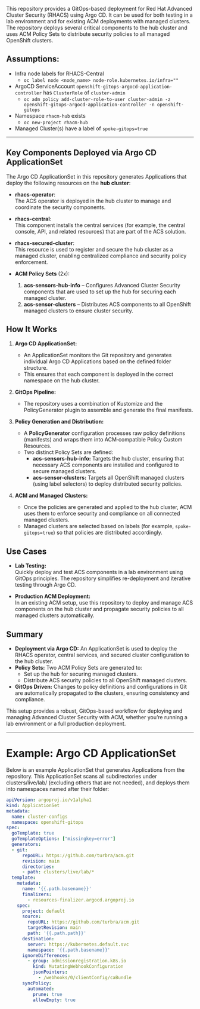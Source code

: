This repository provides a GitOps-based deployment for Red Hat Advanced Cluster Security (RHACS) using Argo CD. It can be used for both testing in a lab environment and for existing ACM deployments with managed clusters. The repository deploys several critical components to the hub cluster and uses ACM Policy Sets to distribute security policies to all managed OpenShift clusters.

## Assumptions:
- Infra node labels for RHACS-Central
  - `oc label node <node_name> node-role.kubernetes.io/infra=""`
- ArgoCD ServiceAccount `openshift-gitops-argocd-application-controller` has `ClusterRole` of `cluster-admin`
  - `oc adm policy add-cluster-role-to-user cluster-admin -z openshift-gitops-argocd-application-controller -n openshift-gitops`
- Namespace `rhacm-hub` exists
  - `oc new-project rhacm-hub`
- Managed Cluster(s) have a label of `spoke-gitops=true`

---

## Key Components Deployed via Argo CD ApplicationSet

The Argo CD ApplicationSet in this repository generates Applications that deploy the following resources on the **hub cluster**:

- **rhacs-operator**:  
  The ACS operator is deployed in the hub cluster to manage and coordinate the security components.

- **rhacs-central**:  
  This component installs the central services (for example, the central console, API, and related resources) that are part of the ACS solution.

- **rhacs-secured-cluster**:  
  This resource is used to register and secure the hub cluster as a managed cluster, enabling centralized compliance and security policy enforcement.

- **ACM Policy Sets** (2x):  
  1. **acs-sensors-hub-info** – Configures Advanced Cluster Security components that are used to set up the hub for securing each managed cluster.  
  2. **acs-sensor-clusters** – Distributes ACS components to all OpenShift managed clusters to ensure cluster security.

## How It Works

1. **Argo CD ApplicationSet:**  
   - An ApplicationSet monitors the Git repository and generates individual Argo CD Applications based on the defined folder structure.  
   - This ensures that each component is deployed in the correct namespace on the hub cluster.

2. **GitOps Pipeline:**  
   - The repository uses a combination of Kustomize and the PolicyGenerator plugin to assemble and generate the final manifests.

3. **Policy Generation and Distribution:**  
   - A **PolicyGenerator** configuration processes raw policy definitions (manifests) and wraps them into ACM‑compatible Policy Custom Resources.  
   - Two distinct Policy Sets are defined:
     - **acs-sensors-hub-info:** Targets the hub cluster, ensuring that necessary ACS components are installed and configured to secure managed clusters.
     - **acs-sensor-clusters:** Targets all OpenShift managed clusters (using label selectors) to deploy distributed security policies.

4. **ACM and Managed Clusters:**  
   - Once the policies are generated and applied to the hub cluster, ACM uses them to enforce security and compliance on all connected managed clusters.
   - Managed clusters are selected based on labels (for example, `spoke-gitops=true`) so that policies are distributed accordingly.

## Use Cases

- **Lab Testing:**  
  Quickly deploy and test ACS components in a lab environment using GitOps principles. The repository simplifies re-deployment and iterative testing through Argo CD.

- **Production ACM Deployment:**  
  In an existing ACM setup, use this repository to deploy and manage ACS components on the hub cluster and propagate security policies to all managed clusters automatically.

## Summary

- **Deployment via Argo CD:** An ApplicationSet is used to deploy the RHACS operator, central services, and secured cluster configuration to the hub cluster.
- **Policy Sets:** Two ACM Policy Sets are generated to:
  - Set up the hub for securing managed clusters.
  - Distribute ACS security policies to all OpenShift managed clusters.
- **GitOps Driven:** Changes to policy definitions and configurations in Git are automatically propagated to the clusters, ensuring consistency and compliance.

This setup provides a robust, GitOps-based workflow for deploying and managing Advanced Cluster Security with ACM, whether you’re running a lab environment or a full production deployment.

---

# Example: Argo CD ApplicationSet

Below is an example ApplicationSet that generates Applications from the repository. This ApplicationSet scans all subdirectories under clusters/live/lab/ (excluding others that are not needed), and deploys them into namespaces named after their folder:
```yaml
apiVersion: argoproj.io/v1alpha1
kind: ApplicationSet
metadata:
  name: cluster-configs
  namespace: openshift-gitops
spec:
  goTemplate: true
  goTemplateOptions: ["missingkey=error"]
  generators:
  - git:
      repoURL: https://github.com/turbra/acm.git
      revision: main
      directories:
      - path: clusters/live/lab/*
  template:
    metadata:
      name: '{{.path.basename}}'
      finalizers:
        - resources-finalizer.argocd.argoproj.io
    spec:
      project: default
      source:
        repoURL: https://github.com/turbra/acm.git
        targetRevision: main
        path: '{{.path.path}}'
      destination:
        server: https://kubernetes.default.svc
        namespace: '{{.path.basename}}'
      ignoreDifferences:
        - group: admissionregistration.k8s.io
          kind: MutatingWebhookConfiguration
          jsonPointers:
            - /webhooks/0/clientConfig/caBundle
      syncPolicy:
        automated:
          prune: true
          allowEmpty: true
```
